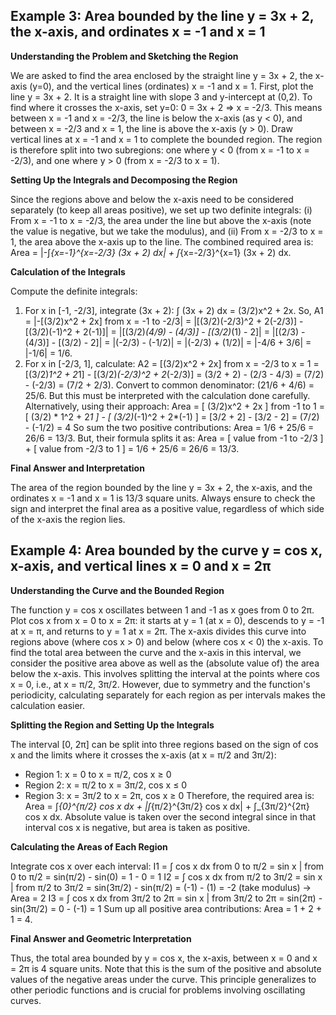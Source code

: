 ## Example 3: Area bounded by the line y = 3x + 2, the x-axis, and ordinates x = -1 and x = 1

**Understanding the Problem and Sketching the Region**

We are asked to find the area enclosed by the straight line y = 3x + 2, the x-axis (y=0), and the vertical lines (ordinates) x = -1 and x = 1. First, plot the line y = 3x + 2. It is a straight line with slope 3 and y-intercept at (0,2). To find where it crosses the x-axis, set y=0: 0 = 3x + 2 => x = -2/3. This means between x = -1 and x = -2/3, the line is below the x-axis (as y < 0), and between x = -2/3 and x = 1, the line is above the x-axis (y > 0). Draw vertical lines at x = -1 and x = 1 to complete the bounded region. The region is therefore split into two subregions: one where y < 0 (from x = -1 to x = -2/3), and one where y > 0 (from x = -2/3 to x = 1).

**Setting Up the Integrals and Decomposing the Region**

Since the regions above and below the x-axis need to be considered separately (to keep all areas positive), we set up two definite integrals: (i) From x = -1 to x = -2/3, the area under the line but above the x-axis (note the value is negative, but we take the modulus), and (ii) From x = -2/3 to x = 1, the area above the x-axis up to the line. The combined required area is: Area = |-∫_{x=-1}^{x=-2/3} (3x + 2) dx| + ∫_{x=-2/3}^{x=1} (3x + 2) dx.

**Calculation of the Integrals**

Compute the definite integrals:
1. For x in [-1, -2/3], integrate (3x + 2): ∫ (3x + 2) dx = (3/2)x^2 + 2x. So,
A1 = |-[(3/2)x^2 + 2x] from x = -1 to -2/3| = |[(3/2)(-2/3)^2 + 2(-2/3)] - [(3/2)(-1)^2 + 2(-1)]| = |[(3/2)*(4/9) - (4/3)] - [(3/2)*(1) - 2]| = |[(2/3) - (4/3)] - [(3/2) - 2]| = |(-2/3) - (-1/2)| = |(-2/3) + (1/2)| = |-4/6 + 3/6| = |-1/6| = 1/6.
2. For x in [-2/3, 1], calculate: A2 = [(3/2)x^2 + 2x] from x = -2/3 to x = 1 = [(3/2)*1^2 + 2*1] - [(3/2)*(-2/3)^2 + 2*(-2/3)] = (3/2 + 2) - (2/3 - 4/3) = (7/2) - (-2/3) = (7/2 + 2/3). Convert to common denominator: (21/6 + 4/6) = 25/6. But this must be interpreted with the calculation done carefully. 
Alternatively, using their approach:
Area = [ (3/2)x^2 + 2x ] from -1 to 1
= [ (3/2) * 1^2 + 2*1 ] - [ (3/2)*(-1)^2 + 2*(-1) ]
= [3/2 + 2] - [3/2 - 2] = (7/2) - (-1/2) = 4
So sum the two positive contributions: Area = 1/6 + 25/6 = 26/6 = 13/3.
But, their formula splits it as:
Area = [ value from -1 to -2/3 ] + [ value from -2/3 to 1 ] = 1/6 + 25/6 = 26/6 = 13/3.

**Final Answer and Interpretation**

The area of the region bounded by the line y = 3x + 2, the x-axis, and the ordinates x = -1 and x = 1 is 13/3 square units. Always ensure to check the sign and interpret the final area as a positive value, regardless of which side of the x-axis the region lies.



## Example 4: Area bounded by the curve y = cos x, x-axis, and vertical lines x = 0 and x = 2π

**Understanding the Curve and the Bounded Region**

The function y = cos x oscillates between 1 and -1 as x goes from 0 to 2π. Plot cos x from x = 0 to x = 2π: it starts at y = 1 (at x = 0), descends to y = -1 at x = π, and returns to y = 1 at x = 2π. The x-axis divides this curve into regions above (where cos x > 0) and below (where cos x < 0) the x-axis. To find the total area between the curve and the x-axis in this interval, we consider the positive area above as well as the (absolute value of) the area below the x-axis. This involves splitting the interval at the points where cos x = 0, i.e., at x = π/2, 3π/2. However, due to symmetry and the function's periodicity, calculating separately for each region as per intervals makes the calculation easier.

**Splitting the Region and Setting Up the Integrals**

The interval [0, 2π] can be split into three regions based on the sign of cos x and the limits where it crosses the x-axis (at x = π/2 and 3π/2): 
- Region 1: x = 0 to x = π/2, cos x ≥ 0
- Region 2: x = π/2 to x = 3π/2, cos x ≤ 0
- Region 3: x = 3π/2 to x = 2π, cos x ≥ 0
Therefore, the required area is:
Area = ∫_{0}^{π/2} cos x dx + |∫_{π/2}^{3π/2} cos x dx| + ∫_{3π/2}^{2π} cos x dx.
Absolute value is taken over the second integral since in that interval cos x is negative, but area is taken as positive.

**Calculating the Areas of Each Region**

Integrate cos x over each interval:
I1 = ∫ cos x dx from 0 to π/2 = sin x | from 0 to π/2 = sin(π/2) - sin(0) = 1 - 0 = 1
I2 = ∫ cos x dx from π/2 to 3π/2 = sin x | from π/2 to 3π/2 = sin(3π/2) - sin(π/2) = (-1) - (1) = -2 (take modulus) → Area = 2
I3 = ∫ cos x dx from 3π/2 to 2π = sin x | from 3π/2 to 2π = sin(2π) - sin(3π/2) = 0 - (-1) = 1
Sum up all positive area contributions: Area = 1 + 2 + 1 = 4.

**Final Answer and Geometric Interpretation**

Thus, the total area bounded by y = cos x, the x-axis, between x = 0 and x = 2π is 4 square units. Note that this is the sum of the positive and absolute values of the negative areas under the curve. This principle generalizes to other periodic functions and is crucial for problems involving oscillating curves.


